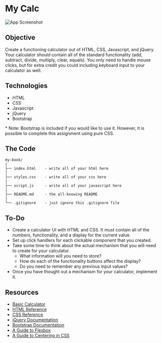 # My Calc

![App Screenshot](https://github.com/hello-world-tech-studios/project.my-calc/blob/master/assets/Calculator.gif)

## Objective
Create a functioning calculator out of HTML, CSS, Javascript, and jQuery. Your calculator should contain all of the standard functionality (add, subtract, divide, multiply, clear, equals). You only need to handle mouse clicks, but for extra credit you could including keyboard input to your calculator as well.

## Technologies
- HTML
- CSS
- Javascript
- jQuery
- Bootstrap

\* Note: Bootstrap is included if you would like to use it. However, it is possible to complete this assignment using pure CSS.

## The Code
```
my-book/
|
├── index.html    - write all of your html here
|
├── styles.css    - write all of your css here
|
├── script.js     - write all of your javascript here
|
├── README.md     - the all-knowing README
|
└── .gitignore    - just ignore this .gitignore file

```
## To-Do
- Create a calculator UI with HTML and CSS. It must contain all of the numbers, functionality, and a display for the current value.
- Set up click handlers for each clickable component that you created.
- Take some time to think about the actual mechanism that you will need to create for your calculator.
  - What information will you need to store?
  - How do each of the functionality buttons affect the display?
  - Do you need to remember any previous input values?
- Once you have thought out a mechanism for your calculator, implement it.

## Resources
- [Basic Calculator](https://www.google.com/search?q=calculator)
- [HTML Reference](https://www.w3schools.com/html/)
- [CSS Reference](https://www.w3schools.com/css/default.asp)
- [jQuery Documentation](https://jquery.com/)
- [Bootstrap Documentation](https://getbootstrap.com)
- [A Guide to Flexbox](https://css-tricks.com/snippets/css/a-guide-to-flexbox/)
- [A Guide to Centering in CSS](https://css-tricks.com/centering-css-complete-guide/)
